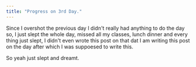```yaml
---
title: "Progress on 3rd Day."
---
```


Since I overshot the previous day I didn't really had anything to do the day so, I just slept the whole day, missed all my classes, lunch dinner and every thing just slept, I didn't even wrote this post on that dat I am writing this post on the day after which I was suppoesed to write this.

So yeah just slept and dreamt.